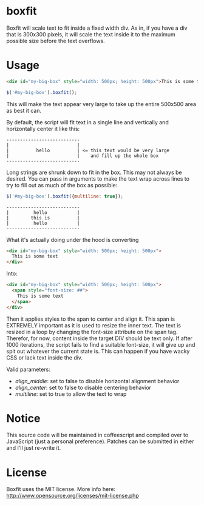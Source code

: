boxfit
======

Boxfit will scale text to fit inside a fixed width div. As in, if you have a div that is 300x300 pixels, it will scale the text inside it to the maximum possible size before the text overflows.

Usage
=====

```html
<div id="my-big-box" style="width: 500px; height: 500px">This is some text</div>
```

```javascript
$('#my-big-box').boxfit();
```

This will make the text appear very large to take up the entire 500x500 area as best it can.

By default, the script will fit text in a single line and vertically and horizontally center it like this:

```
---------------------------
|                         |
|          hello          | <= this text would be very large
|                         |    and fill up the whole box
---------------------------
```

Long strings are shrunk down to fit in the box. This may not always be desired. You can pass in arguments to make the text wrap across lines to try to fill out as much of the box as possible:

```javascript
$('#my-big-box').boxfit({multiline: true});
```

```
---------------------------
|         hello           |
|        this is          |
|         hello           |
---------------------------
```

What it's actually doing under the hood is converting 

```html
<div id="my-big-box" style="width: 500px; height: 500px">
  This is some text
</div>
```

Into:

```html
<div id="my-big-box" style="width: 500px; height: 500px">
  <span style="font-size: ##">
    This is some text
  </span>
</div>
```

Then it applies styles to the span to center and align it. This span is EXTREMELY important as it is used to resize the inner text. The text is resized in a loop by changing the font-size attribute on the span tag. Therefor, for now, content inside the target DIV should be text only. If after 1000 iterations, the script fails to find a suitable font-size, it will give up and spit out whatever the current state is. This can happen if you have wacky CSS or lack text inside the div.

Valid parameters:

- *align_middle*: set to false to disable horizontal alignment behavior
- *align_center*: set to false to disable centering behavior
- *multiline*: set to true to allow the text to wrap

Notice
======
This source code will be maintained in coffeescript and compiled over to JavaScript (just a personal preference). Patches can be submitted in either and I'll just re-write it.


License
=======
Boxfit uses the MIT license. More info here: http://www.opensource.org/licenses/mit-license.php
